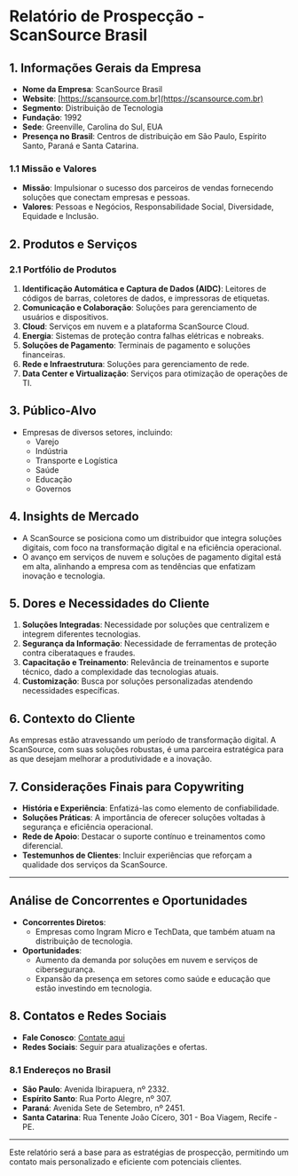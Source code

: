 # Relatório de Prospecção - ScanSource Brasil

## 1. Informações Gerais da Empresa
- **Nome da Empresa**: ScanSource Brasil
- **Website**: [https://scansource.com.br](https://scansource.com.br)
- **Segmento**: Distribuição de Tecnologia
- **Fundação**: 1992
- **Sede**: Greenville, Carolina do Sul, EUA
- **Presença no Brasil**: Centros de distribuição em São Paulo, Espírito Santo, Paraná e Santa Catarina.

### 1.1 Missão e Valores
- **Missão**: Impulsionar o sucesso dos parceiros de vendas fornecendo soluções que conectam empresas e pessoas.
- **Valores**: Pessoas e Negócios, Responsabilidade Social, Diversidade, Equidade e Inclusão.

## 2. Produtos e Serviços
### 2.1 Portfólio de Produtos
1. **Identificação Automática e Captura de Dados (AIDC)**: Leitores de códigos de barras, coletores de dados, e impressoras de etiquetas.
2. **Comunicação e Colaboração**: Soluções para gerenciamento de usuários e dispositivos.
3. **Cloud**: Serviços em nuvem e a plataforma ScanSource Cloud.
4. **Energia**: Sistemas de proteção contra falhas elétricas e nobreaks.
5. **Soluções de Pagamento**: Terminais de pagamento e soluções financeiras.
6. **Rede e Infraestrutura**: Soluções para gerenciamento de rede.
7. **Data Center e Virtualização**: Serviços para otimização de operações de TI.

## 3. Público-Alvo
- Empresas de diversos setores, incluindo:
  - Varejo
  - Indústria
  - Transporte e Logística
  - Saúde
  - Educação
  - Governos

## 4. Insights de Mercado
- A ScanSource se posiciona como um distribuidor que integra soluções digitais, com foco na transformação digital e na eficiência operacional.
- O avanço em serviços de nuvem e soluções de pagamento digital está em alta, alinhando a empresa com as tendências que enfatizam inovação e tecnologia.

## 5. Dores e Necessidades do Cliente
1. **Soluções Integradas**: Necessidade por soluções que centralizem e integrem diferentes tecnologias.
2. **Segurança da Informação**: Necessidade de ferramentas de proteção contra ciberataques e fraudes.
3. **Capacitação e Treinamento**: Relevância de treinamentos e suporte técnico, dado a complexidade das tecnologias atuais.
4. **Customização**: Busca por soluções personalizadas atendendo necessidades específicas.

## 6. Contexto do Cliente
As empresas estão atravessando um período de transformação digital. A ScanSource, com suas soluções robustas, é uma parceira estratégica para as que desejam melhorar a produtividade e a inovação.

## 7. Considerações Finais para Copywriting
- **História e Experiência**: Enfatizá-las como elemento de confiabilidade.
- **Soluções Práticas**: A importância de oferecer soluções voltadas à segurança e eficiência operacional.
- **Rede de Apoio**: Destacar o suporte contínuo e treinamentos como diferencial.
- **Testemunhos de Clientes**: Incluir experiências que reforçam a qualidade dos serviços da ScanSource.

---

## Análise de Concorrentes e Oportunidades

- **Concorrentes Diretos**:
  - Empresas como Ingram Micro e TechData, que também atuam na distribuição de tecnologia.
- **Oportunidades**:
  - Aumento da demanda por soluções em nuvem e serviços de cibersegurança.
  - Expansão da presença em setores como saúde e educação que estão investindo em tecnologia.

## 8. Contatos e Redes Sociais
- **Fale Conosco**: [Contate aqui](https://scansource.com.br/contato/)
- **Redes Sociais**: Seguir para atualizações e ofertas.

### 8.1 Endereços no Brasil
- **São Paulo**: Avenida Ibirapuera, nº 2332.
- **Espírito Santo**: Rua Porto Alegre, nº 307.
- **Paraná**: Avenida Sete de Setembro, nº 2451.
- **Santa Catarina**: Rua Tenente João Cícero, 301 - Boa Viagem, Recife - PE.

---

Este relatório será a base para as estratégias de prospecção, permitindo um contato mais personalizado e eficiente com potenciais clientes.